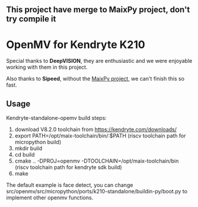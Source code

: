 ## This project have merge to MaixPy project, don't try compile it

OpenMV for Kendryte K210
======
Special thanks to **DeepVISION**, they are enthusiastic and we were enjoyable working with them in this project.

Also thanks to **Sipeed**, without the [MaixPy project](http://github.com/sipeed/MaixPy), we can't finish this so fast.

## Usage

Kendryte-standalone-opemv build steps:
1. download V8.2.0 toolchain from https://kendryte.com/downloads/
2. export PATH=/opt/maix-toolchain/bin/:$PATH (riscv toolchain path for micropython build)
3. mkdir build
4. cd build
5. cmake .. -DPROJ=openmv -DTOOLCHAIN=/opt/maix-toolchain/bin (riscv toolchain path for kendryte sdk build)
6. make

The default example is face detect, you can change src/openmv/src/micropython/ports/k210-standalone/buildin-py/boot.py to implement other openmv functions.
